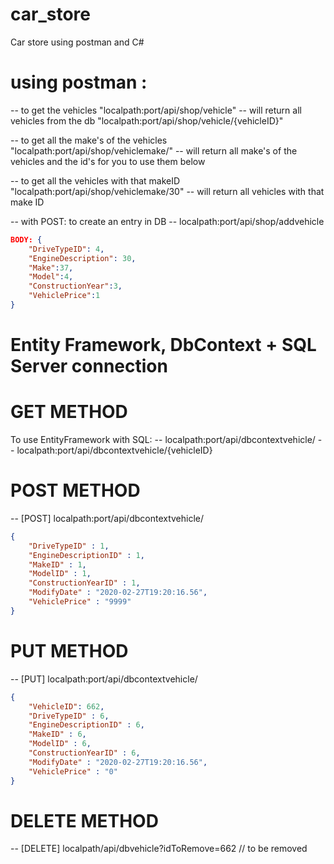 # car_store
Car store using postman and C#
# using postman : 

-- to get the vehicles
"localpath:port/api/shop/vehicle" -- will return all vehicles from the db
"localpath:port/api/shop/vehicle/{vehicleID}"

-- to get all the make's of the vehicles
"localpath:port/api/shop/vehiclemake/" -- will return all make's of the vehicles and the id's for you to use them below

-- to get all the vehicles with that makeID
"localpath:port/api/shop/vehiclemake/30" -- will return all vehicles with that make ID

-- with POST: to create an entry in DB
-- localpath:port/api/shop/addvehicle

```JSON
BODY: {
	"DriveTypeID": 4,
	"EngineDescription": 30,
	"Make":37,
	"Model":4,
	"ConstructionYear":3,
	"VehiclePrice":1
}
```
# Entity Framework, DbContext + SQL Server connection
# GET METHOD 
To use EntityFramework with SQL:
-- localpath:port/api/dbcontextvehicle/
-- localpath:port/api/dbcontextvehicle/{vehicleID}

# POST METHOD 
-- [POST] localpath:port/api/dbcontextvehicle/
```JSON 
{
    "DriveTypeID" : 1,
    "EngineDescriptionID" : 1,
    "MakeID" : 1,
    "ModelID" : 1,
    "ConstructionYearID" : 1,
    "ModifyDate" : "2020-02-27T19:20:16.56",
    "VehiclePrice" : "9999"
}
```
# PUT METHOD
-- [PUT] localpath:port/api/dbcontextvehicle/
```JSON 
{
    "VehicleID": 662,
    "DriveTypeID" : 6,
    "EngineDescriptionID" : 6,
    "MakeID" : 6,
    "ModelID" : 6,
    "ConstructionYearID" : 6,
    "ModifyDate" : "2020-02-27T19:20:16.56",
    "VehiclePrice" : "0"
}
```

# DELETE METHOD
-- [DELETE] localpath/api/dbvehicle?idToRemove=662  // to be removed
